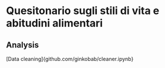 # Quesitonario sugli stili di vita e abitudini alimentari

## Analysis

[Data cleaning]{github.com/ginkobab/cleaner.ipynb}
